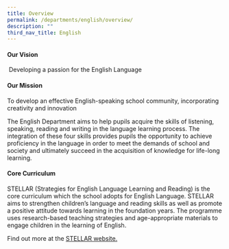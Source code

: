 ```yaml
---
title: Overview
permalink: /departments/english/overview/
description: ""
third_nav_title: English
---
```

<h4><strong>Our Vision</strong></h4>
<p>&nbsp;Developing a passion for the English Language</p>
<h4><strong>Our Mission</strong></h4>
<p>To develop an effective English-speaking school community, incorporating creativity and innovation</p>
<p>The English Department aims to help pupils acquire the skills of listening, speaking, reading and writing in the language learning process. The integration of these four skills provides pupils the opportunity to achieve proficiency in the language in order to meet the demands of school and society and ultimately succeed in the acquisition of knowledge for life-long learning.</p>
<h4><strong>Core Curriculum</strong></h4>
<p>STELLAR (Strategies for English Language Learning and Reading) is the core curriculum which the school adopts for English Language. STELLAR aims to strengthen children&rsquo;s language and reading skills as well as promote a positive attitude towards learning in the foundation years. The programme uses research-based teaching strategies and age-appropriate materials to engage children in the learning of English.</p>
<p>Find out&nbsp;more at the&nbsp;<a href="http://www.stellarliteracy.sg/">STELLAR website.</a></p>